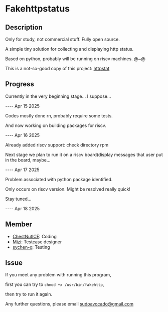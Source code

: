 # Fakehttpstatus

## Description

Only for study, not commercial stuff. Fully open source.

A simple tiny solution for collecting and displaying http status.

Based on python, probably will be running on riscv machines. @~@

This is a not-so-good copy of this project: [httpstat](https://github.com/reorx/httpstat)

## Progress

Currently in the very beginning stage... I suppose...

---- Apr 15 2025

Codes mostly done rn, probably require some tests.

And now working on building packages for riscv.

---- Apr 16 2025

Already added riscv support: check directory rpm

Next stage we plan to run it on a riscv board(display messages that user put in the board, maybe...

---- Apr 17 2025

Problem associated with python package <requests> identified. 

Only occurs on riscv version. Might be resolved really quick!

Stay tuned...

---- Apr 18 2025

## Member
* [ChestNutICE](https://github.com/ChestNutICE): Coding
* [Mizi](https://github.com/Mizi-mizi): Testcase designer
* [sychen-o](https://github.com/sychen-o): Testing

## Issue

If you meet any problem with running this program,

first you can try to `chmod +x /usr/bin/fakehttp`,

then try to run it again.

Any further questions, please email <sudoavocado@gmail.com>
